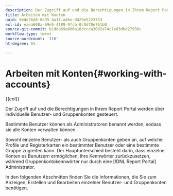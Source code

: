 ```yaml
---
description: Der Zugriff auf und die Berechtigungen in Ihrem Report Portal werden über individuelle Benutzer- und Gruppenkonten gesteuert.
title: Arbeiten mit Konten
uuid: 0ede26d8-0e35-4a11-a46e-d429e5223733
exl-id: eaea608a-69e5-4f89-9fcb-0c9d70e761b0
source-git-commit: b1dda69a606a16dccca30d2a74c7e63dbd27936c
workflow-type: tm+mt
source-wordcount: '116'
ht-degree: 5%

---
```


# Arbeiten mit Konten{#working-with-accounts}

{{eol}}

Der Zugriff auf und die Berechtigungen in Ihrem Report Portal werden über individuelle Benutzer- und Gruppenkonten gesteuert.

Bestimmte Benutzer können als Administratoren benannt werden, sodass sie alle Konten verwalten können.

Sowohl einzelne Benutzer- als auch Gruppenkonten geben an, auf welche Profile und Registerkarten ein bestimmter Benutzer oder eine bestimmte Gruppe zugreifen kann. Der Hauptunterschied besteht darin, dass einzelne Konten es Benutzern ermöglichen, ihre Kennwörter zurückzusetzen, während Gruppenkontokennwörter nur durch eine [!DNL Report Portal] Administrator.

In den folgenden Abschnitten finden Sie die Informationen, die Sie zum Anzeigen, Erstellen und Bearbeiten einzelner Benutzer- und Gruppenkonten benötigen.
